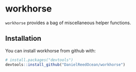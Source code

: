 
<!-- README.md is generated from README.Rmd. Please edit that file -->
workhorse
=========

`workhorse` provides a bag of miscellaneous helper functions.

Installation
------------

You can install workhorse from github with:

``` r
# install.packages("devtools")
devtools::install_github("DanielReedOcean/workhorse")
```
